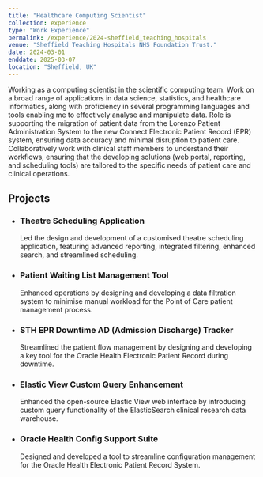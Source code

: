 ```yaml
---
title: "Healthcare Computing Scientist"
collection: experience
type: "Work Experience"
permalink: /experience/2024-sheffield_teaching_hospitals
venue: "Sheffield Teaching Hospitals NHS Foundation Trust."
date: 2024-03-01
enddate: 2025-03-07
location: "Sheffield, UK"
---
```


Working as a computing scientist in the scientific computing team. Work on a broad range of applications in data science, statistics, and healthcare informatics, along with proficiency in several programming languages and tools enabling me to effectively analyse and manipulate data. Role is supporting the migration of patient data from the Lorenzo Patient Administration System to the new Connect Electronic Patient Record (EPR) system, ensuring data accuracy and minimal disruption to patient care. Collaboratively work with clinical staff members to understand their workflows, ensuring that the developing solutions (web portal, reporting, and scheduling tools) are tailored to the specific needs of patient care and clinical operations.

<h2>Projects</h2>

<ul>
  <li>
    <h3>Theatre Scheduling Application</h3>
    <p>Led the design and development of a customised theatre scheduling application, featuring advanced reporting, integrated filtering, enhanced search, and streamlined scheduling.</p>
  </li>
  
  <li>
    <h3>Patient Waiting List Management Tool</h3>
    <p>Enhanced operations by designing and developing a data filtration system to minimise manual workload for the Point of Care patient management process.</p>
  </li>

  <li>
    <h3>STH EPR Downtime AD (Admission Discharge) Tracker</h3>
    <p>Streamlined the patient flow management by designing and developing a key tool for the Oracle Health Electronic Patient Record during downtime.</p>
  </li>

  <li>
    <h3>Elastic View Custom Query Enhancement</h3>
    <p>Enhanced the open-source Elastic View web interface by introducing custom query functionality of the ElasticSearch clinical research data warehouse.</p>
  </li>

  <li>
    <h3>Oracle Health Config Support Suite</h3>
    <p>Designed and developed a tool to streamline configuration management for the Oracle Health Electronic Patient Record System.</p>
  </li>
</ul>
